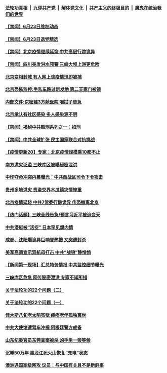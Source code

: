 

####  [法轮功真相](../../../../basic/blob/master/README.md?t=06240702) &nbsp;|&nbsp; [九评共产党](../../../../9ping.md/blob/master/README.md?t=06240702) &nbsp;|&nbsp; [解体党文化](../../../../jtdwh.md/blob/master/README.md?t=06240702)  &nbsp;|&nbsp; [共产主义的终极目的](../../../../gczydzjmd.md/blob/master/README.md?t=06240702) &nbsp;|&nbsp; [魔鬼在统治我们的世界](../../../../mgztzwmdsj.md/blob/master/README.md?t=06240702) 

#### [【禁闻】6月23日维权动态](../pages/prog204/a102878049.md?t=06240702) 

#### [【禁闻】6月23日退党精选](../pages/prog204/a102878088.md?t=06240702) 

#### [【禁闻】北京疫情继续延烧 中共高层行踪诡异](../pages/prog204/a102878075.md?t=06240702) 

#### [【禁闻】四川突发洪水预警  三峡大坝上游更危险](../pages/prog204/a102878033.md?t=06240702) 

#### [北京变相封城 有人网上谈疫情迅即被捕](../pages/prog204/a102878000.md?t=06240702) 

#### [北京恐怖监控:坐私车路过新发地 第二天家门被锁](../pages/prog204/a102877995.md?t=06240702) 

#### [内部文件:京密建3方舱医院 咽拭子告急](../pages/prog204/a102877940.md?t=06240702) 

#### [北京承认有社区感染 多人感染源不明](../pages/prog204/a102877826.md?t=06240702) 


#### [【禁闻】揭秘中共酷刑系列之一：掐刑](../pages/prog204/a102877919.md?t=06240702) 

#### [【禁闻】中共全球扩张 民主国家联合对抗挑战](../pages/prog204/a102877916.md?t=06240702) 

#### [【疫情更新20】专家：北京疫情规模乘10都不止](../pages/prog204/a102876465.md?t=06240702) 

#### [南方洪灾泛滥 三峡库区被曝秘密泄洪](../pages/prog204/a102877685.md?t=06240702) 

#### [中印夺命冲突内幕曝光：中共西战区司令下令攻击](../pages/prog204/a102877654.md?t=06240702) 

#### [贵州多地洪灾 贵渝交界木瓜镇灾情惨重](../pages/prog204/a102877637.md?t=06240702) 

#### [北京疫情延烧 中共7常委行踪诡异 传恐撤离北京](../pages/prog204/a102877635.md?t=06240702) 

#### [【热门话题】三峡全线告急/预言习近平被迫变天](../pages/prog204/a102877604.md?t=06240702) 

#### [中共潜艇被“活捉” 日本罕见爆内情](../pages/prog204/a102877622.md?t=06240702) 

#### [成都、沈阳爆诡异巨响登热搜 又突遭封杀](../pages/prog204/a102877586.md?t=06240702) 

#### [美军高调宣示双航母打击 中共“战狼”静悄悄](../pages/prog204/a102877529.md?t=06240702) 

#### [【新闻第一现场】汇总特务情报 中共监控细节曝光](../pages/prog204/a102877516.md?t=06240702) 

#### [三峡库区危急 网传秘密泄洪 专家不知所措](../pages/prog204/a102877482.md?t=06240702) 

#### [关于法轮功的22个问题（二）](../pages/prog204/a102877425.md?t=06240702) 


#### [关于法轮功的22个问题（一）](../pages/prog204/a102877409.md?t=06240702) 

#### [佳木斯八旬老太陷冤狱 瘫痪老伴孤独离世](../pages/prog204/a102877402.md?t=06240702) 

#### [中共大使馆遭驾车冲撞 阿根廷警方戒备](../pages/prog204/a102877350.md?t=06240702) 

#### [山东纪委官员东莞查案被杀 凶手坐一旁等候](../pages/prog204/a102877351.md?t=06240702) 

#### [沉睡50万年 黑龙江死火山恢复“充电”状态](../pages/prog204/a102877333.md?t=06240702) 

#### [澳洲遇国家级网攻 议员：与中国有关且不是新鲜事](../pages/prog204/a102877326.md?t=06240702) 

